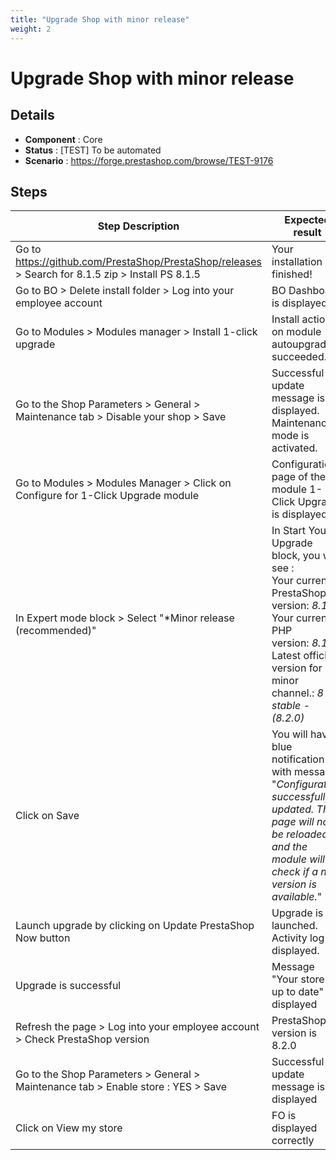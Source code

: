 ```yaml
---
title: "Upgrade Shop with minor release"
weight: 2
---
```


# Upgrade Shop with minor release
## Details
* **Component** : Core
* **Status** : [TEST] To be automated
* **Scenario** : https://forge.prestashop.com/browse/TEST-9176

## Steps
| Step Description | Expected result |
| ----- | ----- |
| Go to https://github.com/PrestaShop/PrestaShop/releases > Search for 8.1.5 zip > Install PS 8.1.5 | Your installation is finished! |
| Go to BO > Delete install folder > Log into your employee account | BO Dashboard is displayed |
| Go to Modules > Modules manager > Install 1-click upgrade | Install action on module autoupgrade succeeded. |
| Go to the Shop Parameters > General > Maintenance tab > Disable your shop > Save | Successful update message is displayed.<br>Maintenance mode is activated. |
| Go to Modules > Modules Manager > Click on Configure for 1-Click Upgrade module | Configuration page of the module 1-Click Upgrade is displayed |
| In Expert mode block > Select "*Minor release (recommended)" | In Start Your Upgrade block, you will see :<br>Your current PrestaShop version: *8.1.5*<br>Your current PHP version: *8.1.13*<br>Latest official version for minor channel.: *8 stable - (8.2.0)* |
| Click on Save | You will have a blue notification with message "_Configuration successfully updated. This page will now be reloaded and the module will check if a new version is available._" |
| Launch upgrade by clicking on Update PrestaShop Now button | Upgrade is launched. Activity log is displayed. |
| Upgrade is successful | Message "Your store is up to date" is displayed |
| Refresh the page > Log into your employee account > Check PrestaShop version | PrestaShop version is 8.2.0 |
| Go to the Shop Parameters > General > Maintenance tab > Enable store : YES > Save | Successful update message is displayed |
| Click on View my store | FO is displayed correctly |
